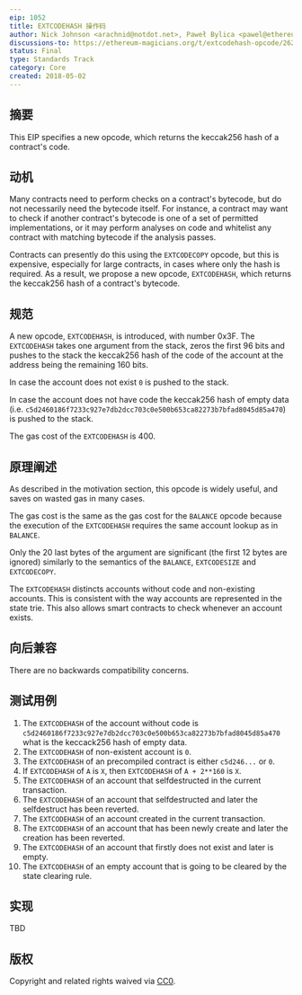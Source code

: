 ```yaml
---
eip: 1052
title: EXTCODEHASH 操作码
author: Nick Johnson <arachnid@notdot.net>, Paweł Bylica <pawel@ethereum.org>
discussions-to: https://ethereum-magicians.org/t/extcodehash-opcode/262
status: Final
type: Standards Track
category: Core
created: 2018-05-02
---
```


## 摘要
This EIP specifies a new opcode, which returns the keccak256 hash of a contract's code.

## 动机
Many contracts need to perform checks on a contract's bytecode, but do not necessarily need the bytecode itself. For instance, a contract may want to check if another contract's bytecode is one of a set of permitted implementations, or it may perform analyses on code and whitelist any contract with matching bytecode if the analysis passes.

Contracts can presently do this using the `EXTCODECOPY` opcode, but this is expensive, especially for large contracts, in cases where only the hash is required. As a result, we propose a new opcode, `EXTCODEHASH`, which returns the keccak256 hash of a contract's bytecode.

## 规范

A new opcode, `EXTCODEHASH`, is introduced, with number 0x3F. The `EXTCODEHASH`
takes one argument from the stack, zeros the first 96 bits
and pushes to the stack the keccak256 hash of the code of the account
at the address being the remaining 160 bits.

In case the account does not exist `0` is pushed to the stack.

In case the account does not have code the keccak256 hash of empty data
(i.e. `c5d2460186f7233c927e7db2dcc703c0e500b653ca82273b7bfad8045d85a470`)
is pushed to the stack.

The gas cost of the `EXTCODEHASH` is 400.


## 原理阐述

As described in the motivation section, this opcode is widely useful, and saves
on wasted gas in many cases.

The gas cost is the same as the gas cost for the `BALANCE` opcode because the
execution of the `EXTCODEHASH` requires the same account lookup as in `BALANCE`.

Only the 20 last bytes of the argument are significant (the first 12 bytes are
ignored) similarly to the semantics of the `BALANCE`, `EXTCODESIZE` and
`EXTCODECOPY`.

The `EXTCODEHASH` distincts accounts without code and non-existing accounts.
This is consistent with the way accounts are represented in the state trie.
This also allows smart contracts to check whenever an account exists.


## 向后兼容

There are no backwards compatibility concerns.


## 测试用例

1. The `EXTCODEHASH` of the account without code is `c5d2460186f7233c927e7db2dcc703c0e500b653ca82273b7bfad8045d85a470`
   what is the keccack256 hash of empty data.
2. The `EXTCODEHASH` of non-existent account is `0`.
3. The `EXTCODEHASH` of an precompiled contract is either `c5d246...` or `0`.
4. If `EXTCODEHASH` of `A` is `X`, then `EXTCODEHASH` of `A + 2**160` is `X`.
5. The `EXTCODEHASH` of an account that selfdestructed in the current transaction.
6. The `EXTCODEHASH` of an account that selfdestructed and later the selfdestruct has been reverted.
7. The `EXTCODEHASH` of an account created in the current transaction.
8. The `EXTCODEHASH` of an account that has been newly create and later the creation has been reverted.
9. The `EXTCODEHASH` of an account that firstly does not exist and later is empty.
10. The `EXTCODEHASH` of an empty account that is going to be cleared by the state clearing rule.


## 实现
TBD

## 版权
Copyright and related rights waived via [CC0](https://creativecommons.org/publicdomain/zero/1.0/).
